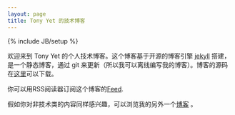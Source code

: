 ```yaml
---
layout: page
title: Tony Yet 的技术博客
---
```

{% include JB/setup %}

欢迎来到 Tony Yet 的个人技术博客。这个博客基于开源的博客引擎
[jekyll](https://github.com/mojombo/jekyll) 搭建，是一个静态博客，通过 git
来更新（所以我可以离线编写我的博客）。博客的源码在[这里](https://github.com/tonyyet/tonyyet.com)可以下载。

你可以用RSS阅读器订阅这个博客的[Feed](http://tonyyet.github.com/atom.xml).

假如你对非技术类的内容同样感兴趣，可以浏览我的另外一个[博客](http://tonyyet.com) 。


